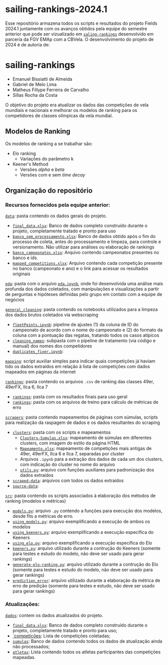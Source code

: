 # sailing-rankings-2024.1
Esse repositório armazena todos os scripts e resultados do projeto Fields 2024.1 juntamente com os avanços obtidos pela equipe do semestre anterior que pode ser vizualizado em [```saling-rankings```](https://github.com/cristianolarrea/sailing-rankings) desenvolvido em parceria da FGV EMAp com a CBVela. O desenvolvimento do projeto de 2024 é de autoria de:

# sailing-rankings

* Emanuel Bissiatti de Almeida
* Gabriel de Melo Lima
* Matheus Fillype Ferreira de Carvalho
* Sillas Rocha da Costa

O objetivo do projeto era atualizar os dados das competições de vela mundiais e nacionais e melhorar os modelos de ranking para os competidores de classes olímpicas da vela mundial. 

## Modelos de Ranking
Os modelos de ranking a se trabalhar são:
- Elo ranking
  - Variações do parâmetro k
- Keener's Method
  - Versões _alpha_ e _beta_
  - Versões com e sem _time decay_

## Organização do repositório

### Recursos fornecidos pela equipe anterior:

[`data`](data): pasta contendo os dados gerais do projeto. 
  - [`final_data.xlsx`](data/final_data.xlsx): Banco de dados completo construído durante o projeto, completamente tratado e pronto para uso
  - [`banco_sem_processamento.xlsx`](data/banco_sem_processamento.xlsx): Banco de dados obtido após o fim do processo de coleta, antes do processamento e limpeza, para controle e versionamento. Não utilizar para análises ou elaboração de rankings
  - [`banco_campeonatos.xlsx`](data/banco_campeonatos.xlsx): Arquivo contendo campeonatos presentes no banco e ids.
  - [`mapped_competitions.xlsx`](data/mapped_competitions.xlsx): Arquivo contendo cada competição presente no banco (campeonato e ano) e o link para acessar os resultados originais

[`eda`](eda): pasta com o arquivo [`eda.ipynb`](eda/eda.ipynb), onde foi desenvolvida uma análise mais profunda dos dados coletados, com manipulações e visualizações a partir de perguntas e hipóteses definidas pelo grupo em contato com a equipe de negócios

[`general_cleaning`](general_cleaning): pasta contendo os notebooks utilizados para a limpeza dos dados brutos coletados via webscraping
  - [`fleetPoints.ipynb`](general_cleaning/fleetPoints.ipynb): pipeline de ajustes (1) da coluna de ID do campeonato de acordo com o nome do campeonato e (2) do formato da coluna com a pontuação das regatas, tratando todos os casos atípicos
  - [`cleaning_names`](general_cleaning/cleaning_names): subpasta com o pipeline de tratamento (via código e manual) dos nomes dos competidores
  - [`duplicates_fixer.ipynb`](general_cleaning/duplicates_fixer.ipynb):

[`mapping`](mapping): script auxiliar simples para indicar quais competições já haviam tido os dados extraídos em relação à lista de competições com dados mapeados em páginas da internet

[`rankings`](rankings): pasta contendo os arquivos `.csv` de ranking das classes 49er, 49erFX, Ilca 6, Ilca 7
  - [`rankings`](rankings/final_results): pasta com os resultados finais para uso geral
  - [`rankings`](rankings/trainsets): pasta com os arquivos de treino para cálculo de métricas de erro

[`scrapers`](scrapers): pasta contendo mapeamentos de páginas com súmulas, scripts para realização da raspagem de dados e os dados resultantes do scraping
  - [`clusters`](scrapers/clusters): pasta com os scripts e mapeamentos
      - [`Clusters-Sumulas.xlsx`](scrapers/clusters/Clusters-Sumulas.xlsx): mapeamento de súmulas em diferentes clusters, com imagem do estilo da página HTML
      - [`Mapeamento.xlsx`](scrapers/clusters/Mapeamento.xlsx): mapeamento de competições mais antigas de 49er, 49erFX, Ilca 6 e Ilca 7, separadas por cluster
      - Arquivos `.ipynb` para a extração dos dados de cada um dos clusters, com indicação do cluster no nome do arquivo
      - [`utils.py`](scrapers/clusters/utils.py): arquivo com funções auxiliares para padronização dos dados extraídos
  - [`scraped-data`](scrapers/scraped-data): arquivos com todos os dados extraídos
  - [`source-data`](scrapers/source-data):

[`src`](src): pasta contendo os scripts associados à elaboração dos métodos de ranking (modelos e métricas)
  - [`models.py`](src/models.py): arquivo `.py` contendo a funções para execução dos modelos, desde fits a métricas de erro.
  - [`using_models.py`](src/using_models.py): arquivo exemplificando a execução de ambos os modelos
  - [`using_keeners.py`](src/using_keeners.py): arquivo exemplificando a execução específica do Keeners
  - [`using_elo.py`](src/using_elo.py): arquivo exemplificando a execução específica do Elo
  - [`keeners.py`](src/keeners.py): arquivo utilizado durante a contrução do Keeners (somente para testes e estudo do modelo, não deve ser usado para gerar rankings)
  - [`generate-elo-ranking.py`](src/generate-elo-ranking.py): arquivo utilizado durante a contrução do Elo (somente para testes e estudo do modelo, não deve ser usado para gerar rankings)
  - [`prediction_error`](src/prediction_error): arquivo utilizado durante a elaboração da métrica de erro de predição (somente para testes e estudo, não deve ser usado para gerar rankings)

### Atualizações:

[`dados`](dados_finais_2024): contem os dados atualizados do projeto.
  - [`final_data.xlsx`](data/final_data.xlsx): Banco de dados completo construído durante o projeto, completamente tratado e pronto para uso;
  - [`competições](dados_finais_2024/competicoes.xlsx): Lista de competições coletadas;
  - [`sumulas`](dados_finais_2024/sumulas.xlsx): Banco de dados contendo todos os dados de atualização ainda não processados;
  - [`atletas`](dados_finais_2024/atletas.xlsx): Lista contendo todos os atletas participantes das competições mapeadas.
